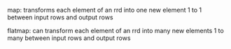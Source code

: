 map:
transforms each element of an rrd into one new element
1 to 1 between input rows and output rows

flatmap:
can transform each element of an rrd into many new elements
1 to many between input rows and output rows

